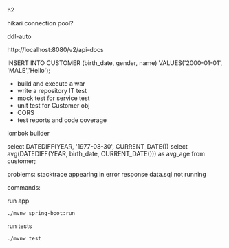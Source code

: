 


h2


hikari connection pool?


ddl-auto

http://localhost:8080/v2/api-docs



INSERT INTO CUSTOMER (birth_date, gender, name) VALUES('2000-01-01', 'MALE','Hello');


- build and execute a war
- write a repository IT test
- mock test for service test
- unit test for Customer obj
- CORS
- test reports and code coverage

lombok builder

select DATEDIFF(YEAR,   '1977-08-30', CURRENT_DATE())
select avg(DATEDIFF(YEAR,   birth_date, CURRENT_DATE())) as avg_age from customer;

problems:
    stacktrace appearing in error response
    data.sql not running

commands:

run app

    ./mvnw spring-boot:run    

run tests
    
    ./mvnw test

